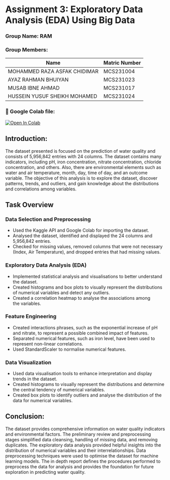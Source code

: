 # Assignment 3: Exploratory Data Analysis (EDA) Using Big Data

### Group Name: RAM
### Group Members:

| Name          | Matric Number  | 
| ------------- | -------------- | 
|MOHAMMED RAZA ASFAK CHIDIMAR     | MCS231004       | 
| AYAZ RAHMAN BHUIYAN    | MCS231023       |
|MUSAB IBNE AHMAD  | MCS231017        | 
| HUSSEIN YUSUF SHEIKH MOHAMED   | MCS231024       |

### 📂 Google Colab file:
<a href="https://colab.research.google.com/drive/1K3dfFbObDE34pItBnr86Lp4N3EhvqY7R?usp=sharing" target="_parent">
  <img src="https://colab.research.google.com/assets/colab-badge.svg" alt="Open In Colab"/>
</a>


## Introduction:
The dataset presented is focused on the prediction of water quality and consists of 5,956,842 entries with 24 columns. The dataset contains many indicators, including pH, iron concentration, nitrate concentration, chloride concentration, and others. Also, there are environmental elements such as water and air temperature, month, day, time of day, and an outcome variable. The objective of this analysis is to explore the dataset, discover patterns, trends, and outliers, and gain knowledge about the distributions and correlations among variables.


## Task Overview

### Data Selection and Preprocessing

* Used the Kaggle API and Google Colab for importing the dataset.
* Analysed the dataset, identified and displayed the 24 columns and 5,956,842 entries.
* Checked for missing values, removed columns that were not necessary (Index, Air Temperature), and dropped entries that had missing values. 

### Exploratory Data Analysis (EDA)

* Implemented statistical analysis and visualisations to better understand the dataset.
* Created histograms and box plots to visually represent the distributions of numerical variables and detect any outliers.
* Created a correlation heatmap to analyse the associations among the variables.

### Feature Engineering
* Created interactions phrases, such as the exponential increase of pH and nitrate, to represent a possible combined impact of features.
* Separated numerical features, such as iron level, have been used to represent non-linear correlations.
* Used StandardScaler to normalise numerical features.

### Data Visualization
* Used data visualisation tools to enhance interpretation and display trends in the dataset.
* Created histograms to visually represent the distributions and determine the central tendency of numerical variables.
* Created box plots to identify outliers and analyse the distribution of the data for numerical variables.

## Conclusion:
The dataset provides comprehensive information on water quality indicators and environmental factors. The preliminary review and preprocessing stages simplified data cleansing, handling of missing data, and removing duplicates. The exploratory data analysis provided helpful insights into the distribution of numerical variables and their interrelationships. Data preprocessing techniques were used to optimise the dataset for machine learning models. The in depth report defines the procedures performed to preprocess the data for analysis and provides the foundation for future exploration in predicting water quality.


